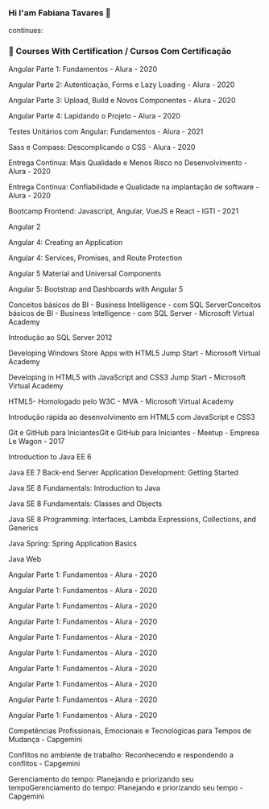### Hi I'am Fabiana Tavares 👋

continues:

### 🚀 Courses With Certification / Cursos Com Certificação

<p>Angular Parte 1: Fundamentos - Alura - 2020</p>
<p>Angular Parte 2: Autenticação, Forms e Lazy Loading - Alura - 2020</p>
<p>Angular Parte 3: Upload, Build e Novos Componentes - Alura - 2020</p>
<p>Angular Parte 4: Lapidando o Projeto - Alura - 2020</p>
<p>Testes Unitários com Angular: Fundamentos - Alura - 2021</p>
<p>Sass e Compass: Descomplicando o CSS - Alura - 2020</p>
<p>Entrega Contínua: Mais Qualidade e Menos Risco no Desenvolvimento - Alura - 2020</p>
<p>Entrega Contínua: Confiabilidade e Qualidade na implantação de software - Alura - 2020</p>

<p>Bootcamp Frontend: Javascript, Angular, VueJS e React - IGTI - 2021</p>

<p>Angular 2</p>
<p>Angular 4: Creating an Application</p>
<p>Angular 4: Services, Promises, and Route Protection</p>
<p>Angular 5 Material and Universal Components</p>
<p>Angular 5: Bootstrap and Dashboards with Angular 5</p>

<p>Conceitos básicos de BI - Business Intelligence - com SQL ServerConceitos básicos de BI - Business Intelligence - com SQL Server - Microsoft Virtual Academy</p>
<p>Introdução ao SQL Server 2012</p>
<p>Developing Windows Store Apps with HTML5 Jump Start - Microsoft Virtual Academy</p>
<p>Developing in HTML5 with JavaScript and CSS3 Jump Start - Microsoft Virtual Academy</p>
<p>HTML5- Homologado pelo W3C - MVA - Microsoft Virtual Academy</p>
<p>Introdução rápida ao desenvolvimento em HTML5 com JavaScript e CSS3</p>

<p>Git e GitHub para IniciantesGit e GitHub para Iniciantes - Meetup - Empresa Le Wagon - 2017</p>


<p>Introduction to Java EE 6</p>
<p>Java EE 7 Back-end Server Application Development: Getting Started</p>
<p>Java SE 8 Fundamentals: Introduction to Java</p>
<p>Java SE 8 Fundamentals: Classes and Objects</p>
<p>Java SE 8 Programming: Interfaces, Lambda Expressions, Collections, and Generics</p>
<p>Java Spring: Spring Application Basics</p>
<p>Java Web</p>
<p>Angular Parte 1: Fundamentos - Alura - 2020</p>
<p>Angular Parte 1: Fundamentos - Alura - 2020</p>
<p>Angular Parte 1: Fundamentos - Alura - 2020</p>
<p>Angular Parte 1: Fundamentos - Alura - 2020</p>
<p>Angular Parte 1: Fundamentos - Alura - 2020</p>
<p>Angular Parte 1: Fundamentos - Alura - 2020</p>
<p>Angular Parte 1: Fundamentos - Alura - 2020</p>
<p>Angular Parte 1: Fundamentos - Alura - 2020</p>
<p>Angular Parte 1: Fundamentos - Alura - 2020</p>
<p>Angular Parte 1: Fundamentos - Alura - 2020</p>

<p>Competências Profissionais, Emocionais e Tecnológicas para Tempos de Mudança - Capgemini</p>
<p>Conflitos no ambiente de trabalho: Reconhecendo e respondendo a conflitos - Capgemini</p>
<p>Gerenciamento do tempo: Planejando e priorizando seu tempoGerenciamento do tempo: Planejando e priorizando seu tempo - Capgemini</p>

